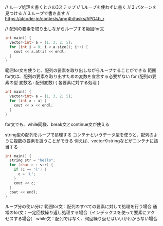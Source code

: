 // ループ処理を書くときの3ステップ
// 1.ループを使わずに書く
// 2.パターンを見つける
// 3.ループで書き直す
// https://atcoder.jp/contests/apg4b/tasks/APG4b_r


// 配列の要素を取り出しながらループする範囲for文
```cpp
int main() {
  vector<int> a = {1, 3, 2, 5};
  for (int i = 0; i < a.size(); i++) {
    cout << a.at(i) << endl;
  }
}
```

範囲for文を使うと、配列の要素を取り出しながらループすることができる
範囲for文は、配列の要素を取り出すための変数を宣言する必要がない
for (配列の要素の型 変数名 : 配列変数) {
 各要素に対する処理
}

```cpp
int main() {
  vector<int> a = {1, 3, 2, 5};
  for (int x : a) {
    cout << x << endl;
  }
}
```

for文でも、while同様、break文とcontinue文が使える

string型の配列をループで処理する
コンテナというデータ型を使うと、配列のように複数の要素を扱うことができる
例えば、vectorやstringなどがコンテナに該当する
```cpp
int main() {
  string str = "hello";
  for (char c : str) {
    if (c == 'l') {
      c = 'L';
    }
    cout << c;
  }
  cout << endl;
}
```

ループ分の使い分け
範囲for文：配列のすべての要素に対して処理を行う場合
通常のfor文：一定回数繰り返し処理する場合（インデックスを使って要素にアクセスする場合）
while文：配列ではなく、何回繰り返せばいいかわからない場合
